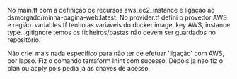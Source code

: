 No main.tf com a definição de recursos aws_ec2_instance e ligação ao dsmorgado/minha-pagina-web:latest.
No provider.tf defini o provedor AWS e região. 
variables.tf tenho as variaveis do docker image, key AWS, instance type.
.gitignore temos os ficheiros/pastas não devem ser guardados no repositório.

Não criei mais nada especifico para não ter de efetuar 'ligação' com AWS, por lapso.
Fiz o comando terraform Inint com sucesso.
Depois ja nao fiz o plan ou apply pois pedia já as chaves de acesso. 
